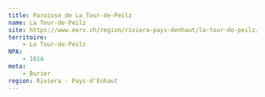 ```yaml
---
title: Paroisse de La Tour-de-Peilz
name: La Tour-de-Peilz
site: https://www.eerv.ch/region/riviera-pays-denhaut/la-tour-de-peilz/accueil
territoire:
    - La Tour-de-Peilz
NPA:
    - 1814
meta:
    - Burier
region: Riviera - Pays-d'Enhaut
---
```


